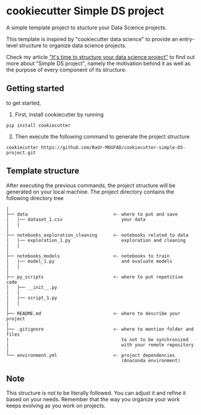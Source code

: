 # cookiecutter Simple DS project

A simple template project to stucture your Data Science projects.

This template is inspired by "cookiecutter data science" to provide an entry-level structure to organize data science projects.

Check my article ["It's time to structure your data science project"](https://towardsdatascience.com/its-time-to-structure-your-data-science-project-1fa064fbe46) to find out more about "Simple DS project", namely the motivation behind it as well as the purpose of every component of its structure.



## Getting started

to get started,

1. First, install cookiecutter by running
```
pip install cookiecutter
```

2. Then execute the following command to generate the project structure
```
cookiecutter https://github.com/Badr-MOUFAD/cookiecutter-simple-DS-project.git
```


## Template structure

After executing the previous commands, the project structure will be generated on your local machine.
The project directory contains the following directory tree


```
|
├── data                                <- where to put and save 
|   |── dataset_1.csv                      your data
|   |
│
├── notebooks_exploration_cleaning      <- notebooks related to data
|   |── exploration_1.py                   exploration and cleaning
|   |  
│
├── notebooks_models                    <- notebooks to train
|   |── model_1.py                         and evaluate models
|   |                                                        
│
├── py_scripts                          <- where to put repetitive code
│   ├── __init__.py                        
|   |
|   |── script_1.py
|   |
│
├── README.md                           <- where to describe your project
|
├── .gitignore                          <- where to mention folder and files 
|                                          to not to be synchronized 
|                                          with your remote repository
|                                           
└── environment.yml                     <- project dependencies
                                           (Anaconda environment)
```


## Note

This structure is not to be literally followed. You can adjust it and refine it based on your needs. Remember that the way you organize your work keeps evolving as you work on projects.
